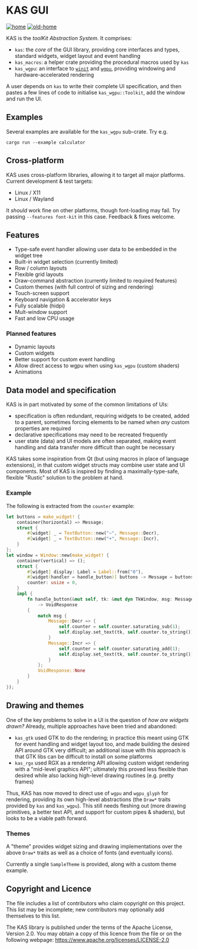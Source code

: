 KAS GUI
==========

[![home](https://img.shields.io/badge/GitHub-home-blue)](https://github.com/dhardy/kas)
[![old-home](https://img.shields.io/badge/GitLab-old--home-blueviolet)](https://gitlab.com/dhardy/kas)

KAS is the *toolKit Abstraction System*. It comprises:

-   `kas`: the *core* of the GUI library, providing core interfaces and types,
    standard widgets, widget layout and event handling
-   `kas_macros`: a helper crate providing the procedural macros used by `kas`
-   `kas_wgpu`: an interface to [`winit`] and [`wgpu`], providing windowing and
    hardware-accelerated rendering

A user depends on `kas` to write their complete UI specification, and then
pastes a few lines of code to initialise `kas_wgpu::Toolkit`, add the window
and run the UI.

[`winit`]: https://github.com/rust-windowing/winit/
[`wgpu`]: https://github.com/gfx-rs/wgpu-rs


Examples
---------

Several examples are available for the `kas_wgpu` sub-crate. Try e.g.

```
cargo run --example calculator
```

Cross-platform
------------

KAS uses cross-platform libraries, allowing it to target all major platforms.
Current development & test targets:

-   Linux / X11
-   Linux / Wayland

It *should* work fine on other platforms, though font-loading may fail.
Try passing `--features font-kit` in this case. Feedback & fixes welcome.


Features
----------

-   Type-safe event handler allowing user data to be embedded in the widget tree
-   Built-in widget selection (currently limited)
-   Row / column layouts
-   Flexible grid layouts
-   Draw-command abstraction (currently limited to required features)
-   Custom themes (with full control of sizing and rendering)
-   Touch-screen support
-   Keyboard navigation & accelerator keys
-   Fully scalable (hidpi)
-   Mult-window support
-   Fast and low CPU usage

### Planned features

-   Dynamic layouts
-   Custom widgets
-   Better support for custom event handling
-   Allow direct access to wgpu when using `kas_wgpu` (custom shaders)
-   Animations


Data model and specification
--------------

KAS is in part motivated by some of the common limitations of UIs:

-   specification is often redundant, requiring widgets to be created, added
    to a parent, sometimes forcing elements to be named when *any* custom
    properties are required
-   declarative specifications may need to be recreated frequently
-   user state (data) and UI models are often separated, making event handling
    and data transfer more difficult than ought be necessary

KAS takes some inspiration from Qt (but using macros in place of language
extensions), in that custom widget structs may combine user state and UI
components. Most of KAS is inspired by finding a maximally-type-safe, flexible
"Rustic" solution to the problem at hand.

### Example

The following is extracted from the `counter` example:

```rust
let buttons = make_widget! {
    container(horizontal) => Message;
    struct {
        #[widget] _ = TextButton::new("−", Message::Decr),
        #[widget] _ = TextButton::new("+", Message::Incr),
    }
};
let window = Window::new(make_widget! {
    container(vertical) => ();
    struct {
        #[widget] display: Label = Label::from("0"),
        #[widget(handler = handle_button)] buttons -> Message = buttons,
        counter: usize = 0,
    }
    impl {
        fn handle_button(&mut self, tk: &mut dyn TkWindow, msg: Message)
            -> VoidResponse
        {
            match msg {
                Message::Decr => {
                    self.counter = self.counter.saturating_sub(1);
                    self.display.set_text(tk, self.counter.to_string());
                }
                Message::Incr => {
                    self.counter = self.counter.saturating_add(1);
                    self.display.set_text(tk, self.counter.to_string());
                }
            };
            VoidResponse::None
        }
    }
});
```


Drawing and themes
--------

One of the key problems to solve in a UI is the question of *how are widgets
drawn?* Already, multiple approaches have been tried and abandoned:

-   `kas_gtk` used GTK to do the rendering; in practice this meant using GTK
    for event handling and widget layout too, and made building the desired API
    around GTK very difficult; an additional issue with this approach is that
    GTK libs can be difficult to install on some platforms
-   `kas_rgx` used RGX as a rendering API allowing custom widget rendering
    with a "mid-level graphics API"; ultimately this proved less flexible than
    desired while also lacking high-level drawing routines (e.g. pretty frames)

Thus, KAS has now moved to direct use of `wgpu` and `wgpu_glyph` for rendering,
providing its own high-level abstractions (the `Draw*` traits provided by
`kas` and `kas_wgpu`). This still needs fleshing out (more drawing primitives,
a better text API, and support for custom pipes & shaders), but looks to be a
viable path forward.

### Themes

A "theme" provides widget sizing and drawing implementations over the above
`Draw*` traits as well as a choice of fonts (and eventually icons).

Currently a single `SampleTheme` is provided, along with a custom theme example.


Copyright and Licence
-------

The <COPYRIGHT> file includes a list of contributors who claim copyright on this
project. This list may be incomplete; new contributors may optionally add
themselves to this list.

The KAS library is published under the terms of the Apache License, Version 2.0.
You may obtain a copy of this licence from the <LICENSE-APACHE> file or on
the following webpage: <https://www.apache.org/licenses/LICENSE-2.0>

